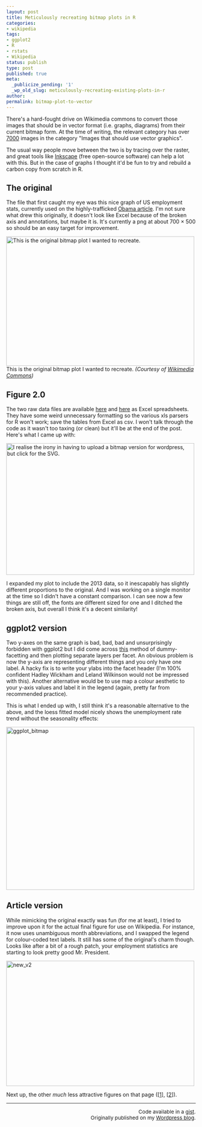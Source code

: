 ```yaml
---
layout: post
title: Meticulously recreating bitmap plots in R
categories:
- wikipedia
tags:
- ggplot2
- R
- rstats
- Wikipedia
status: publish
type: post
published: true
meta:
  _publicize_pending: '1'
  _wp_old_slug: meticulously-recreating-existing-plots-in-r
author:
permalink: bitmap-plot-to-vector
---
```

<p>There's a hard-fought drive on Wikimedia commons to convert those images that should be in vector format (i.e. graphs, diagrams) from their current bitmap form. At the time of writing, the relevant category has over <a href="https://commons.wikimedia.org/wiki/Category:Images_that_should_use_vector_graphics" target="_blank">7000</a> images in the category "Images that should use vector graphics".</p>
<p>The usual way people move between the two is by tracing over the raster, and great tools like <a href="http://www.inkscape.org/en/" target="_blank">Inkscape</a> (free open-source software) can help a lot with this. But in the case of graphs I thought it'd be fun to try and rebuild a carbon copy from scratch in R.</p>

<h2>The original</h2>

<p>The file that first caught my eye was this nice graph of US employment stats, currently used on the highly-trafficked <a href="https://en.wikipedia.org/wiki/Barack_Obama" target="_blank">Obama article</a>. I'm not sure what drew this originally, it doesn't look like Excel because of the broken axis and annotations, but maybe it is. It's currently a png at about 700 × 500 so should be an easy target for improvement.</p>

<a href="http://benjaminlmoore.files.wordpress.com/2014/02/original.png"><img class="imgfull" alt="This is the original bitmap plot I wanted to recreate." src="{{ site.baseurl }}/img/original.png" width="500" height="343" /></a> This is the original bitmap plot I wanted to recreate.
<em>(Courtesy of <a href="https://commons.wikimedia.org/wiki/File:US_EmpStatsBLS_Jan09-Feb13.png" target="_blank">Wikimedia Commons</a>)</em>

<h2>Figure 2.0</h2>

<p>The two raw data files are available <a href="http://data.bls.gov/timeseries/LNS14000000" target="_blank">here</a> and <a href="http://data.bls.gov/timeseries/CES0000000001?output_view=net_1mth" target="_blank">here</a> as Excel spreadsheets. They have some weird unnecessary formatting so the various xls parsers for R won't work; save the tables from Excel as csv. I won't talk through the code as it wasn't too taxing (or clean) but it'll be at the end of the post. Here's what I came up with:</p>

<a href="https://upload.wikimedia.org/wikipedia/commons/2/25/US_Employment_Statistics.svg"><img class="imgfull" alt="I realise the irony in having to upload a bitmap version for wordpress, but click for the SVG." src="{{ site.baseurl }}/img/recre_v5.png" width="500" height="349" /></a>

<p>I expanded my plot to include the 2013 data, so it inescapably has slightly different proportions to the original. And I was working on a single monitor at the time so I didn't have a constant comparison. I can see now a few things are still off, the fonts are different sized for one and I ditched the broken axis, but overall I think it's a decent similarity!</p>

<h2>ggplot2 version</h2>

<p>Two y-axes on the same graph is bad, bad, bad and unsurprisingly forbidden with ggplot2 but I did come across <a href="http://rwiki.sciviews.org/doku.php?id=tips:graphics-ggplot2:aligntwoplots" target="_blank">this</a> method of dummy-facetting and then plotting separate layers per facet. An obvious problem is now the y-axis are representing different things and you only have one label. A hacky fix is to write your ylabs into the facet header (I'm 100% confident Hadley Wickham and Leland Wilkinson would not be impressed with this). Another alternative would be to use map a colour aesthetic to your y-axis values and label it in the legend (again, pretty far from recommended practice).</p>

<p>This is what I ended up with, I still think it's a reasonable alternative to the above, and the loess fitted model nicely shows the unemployment rate trend without the seasonality effects:</p>

<p><a href="http://benjaminlmoore.files.wordpress.com/2014/02/ggplot_bitmap.png"><img class="imgfull" alt="ggplot_bitmap" src="{{ site.baseurl }}/img/ggplot_bitmap.png" width="500" height="432" /></a></p>

<h2>Article version</h2>

<p>While mimicking the original exactly was fun (for me at least), I tried to improve upon it for the actual final figure for use on Wikipedia. For instance, it now uses unambiguous month abbreviations, and I swapped the legend for colour-coded text labels. It still has some of the original's charm though. Looks like after a bit of a rough patch, your employment statistics are starting to look pretty good Mr. President.</p>

<p><a href="http://benjaminlmoore.files.wordpress.com/2014/02/new_v2.png"><img class="imgfull" alt="new_v2" src="{{ site.baseurl }}/img/new_v2.png" width="500" height="332" /></a></p>

<p>Next up, the other <em>much</em> less attractive figures on that page ([<a href="https://en.wikipedia.org/wiki/File:U.S._Total_Deficits_vs._National_Debt_Increases_2001-2010.png" target="_blank">1</a>], [<a href="https://en.wikipedia.org/wiki/File:PPACA_Premium_Chart.jpg" target="_blank">2</a>]).</p>
<hr />
<p style="text-align:right; font-size: .85rem;">Code available in a <a href="https://gist.github.com/blmoore/8794075" target="_blank">gist</a>.<br />
Originally published on my
<a href="http://benjaminlmoore.wordpress.com/2014/02/03/meticulously-recreating-bitmap-plots-in-r/" target="_blank">Wordpress blog</a>.</p>
